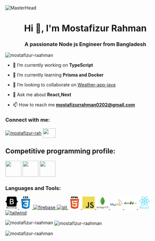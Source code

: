 ![MasterHead](https://user-images.githubusercontent.com/95478989/198955082-6e78ebb5-e1e4-49f9-8d32-6e5af3984dcd.gif)
<h1 align="center">Hi 👋, I'm Mostafizur Rahman</h1>
<h3 align="center">A passionate Node js Engineer from Bangladesh</h3>
 <img width="400" align="right" src="https://i.pinimg.com/originals/68/f3/ff/68f3ff8ddc1699f6234abee4e1d58dd9.gif"
        alt="">

<p align="left"> <img src="https://komarev.com/ghpvc/?username=mostafizur-raahman&label=Profile%20views&color=0e75b6&style=flat" alt="mostafizur-raahman" /> </p>

- 🔭 I’m currently working on **TypeScript**
- 🌱 I’m currently learning **Prisma and Docker**

- 👯 I’m looking to collaborate on [Weather-app-java](https://github.com/mostafizur-raahman/Android-final-project)

- 💬 Ask me about **React,Next**

- 📫 How to reach me **mostafizurrahman0202@gmail.com**

<h3 align="left">Connect with me:</h3>
<p align="left">
<a href="https://linkedin.com/in/mostafizur-rah" target="blank"><img align="center" src="https://raw.githubusercontent.com/rahuldkjain/github-profile-readme-generator/master/src/images/icons/Social/linked-in-alt.svg" alt="mostafizur-rah" height="30" width="40" /></a>
 <a href="https://www.facebook.com/username.mostafiz"> <img height="30" width="40" align="center" 
            src="https://upload.wikimedia.org/wikipedia/commons/thumb/5/51/Facebook_f_logo_%282019%29.svg/2048px-Facebook_f_logo_%282019%29.svg.png"
            alt=""></a>
</p>
 
<h2 align="left">Competitive programming profile:</h2>
 <a href="https://codeforces.com/profile/_MostaFiz"  target="blank"> <img height="50" width="50"
            src="https://res.cloudinary.com/practicaldev/image/fetch/s--N2_RJe5R--/c_imagga_scale,f_auto,fl_progressive,h_420,q_auto,w_1000/https://dev-to-uploads.s3.amazonaws.com/uploads/articles/cer3l19eex0wy900b101.jpg"
            alt=""></a>
            <a href="https://www.codechef.com/users/mostafizur_rah"> <img height="50" width="50"
            src="https://i.pinimg.com/originals/c5/d9/fc/c5d9fc1e18bcf039f464c2ab6cfb3eb6.jpg" alt=""></a>
            <a href="https://lightoj.com/user/mostafizurra1"> <img height="50" width="50"
            src="https://1.bp.blogspot.com/-SyNR31SZxoY/Wgm3yj6rQGI/AAAAAAAAGPE/TYqgWAyQ8jc7sn3mL02ywp_V18WmdUbGACK4BGAYYCw/s400/LightOj-Logo.jpeg"
            alt=""></a>

<h3 align="left">Languages and Tools:</h3>
</a> <a href="https://getbootstrap.com" target="_blank" rel="noreferrer"> <img src="https://raw.githubusercontent.com/devicons/devicon/master/icons/bootstrap/bootstrap-plain-wordmark.svg" alt="bootstrap" width="40" height="40"/> </a> <a href="https://www.w3schools.com/css/" target="_blank" rel="noreferrer"> <img src="https://raw.githubusercontent.com/devicons/devicon/master/icons/css3/css3-original-wordmark.svg" alt="css3" width="40" height="40"/> </a> <a href="https://firebase.google.com/" target="_blank" rel="noreferrer"> <img src="https://www.vectorlogo.zone/logos/firebase/firebase-icon.svg" alt="firebase" width="40" height="40"/> </a> <a href="https://git-scm.com/" target="_blank" rel="noreferrer"> <img src="https://www.vectorlogo.zone/logos/git-scm/git-scm-icon.svg" alt="git" width="40" height="40"/> </a> <a href="https://www.w3.org/html/" target="_blank" rel="noreferrer"> <img src="https://raw.githubusercontent.com/devicons/devicon/master/icons/html5/html5-original-wordmark.svg" alt="html5" width="40" height="40"/> </a> <a href="https://developer.mozilla.org/en-US/docs/Web/JavaScript" target="_blank" rel="noreferrer"> <img src="https://raw.githubusercontent.com/devicons/devicon/master/icons/javascript/javascript-original.svg" alt="javascript" width="40" height="40"/> </a>  <a href="https://www.mongodb.com/" target="_blank" rel="noreferrer"> <img src="https://raw.githubusercontent.com/devicons/devicon/master/icons/mongodb/mongodb-original-wordmark.svg" alt="mongodb" width="40" height="40"/> </a> <a href="https://www.mysql.com/" target="_blank" rel="noreferrer"> <img src="https://raw.githubusercontent.com/devicons/devicon/master/icons/mysql/mysql-original-wordmark.svg" alt="mysql" width="40" height="40"/> </a> <a href="https://nodejs.org" target="_blank" rel="noreferrer"> <img src="https://raw.githubusercontent.com/devicons/devicon/master/icons/nodejs/nodejs-original-wordmark.svg" alt="nodejs" width="40" height="40"/> </a> <a href="https://reactjs.org/" target="_blank" rel="noreferrer"> <img src="https://raw.githubusercontent.com/devicons/devicon/master/icons/react/react-original-wordmark.svg" alt="react" width="40" height="40"/> </a> <a href="https://tailwindcss.com/" target="_blank" rel="noreferrer"> <img src="https://www.vectorlogo.zone/logos/tailwindcss/tailwindcss-icon.svg" alt="tailwind" width="40" height="40"/> </a> </p>

<p><img align="left" src="https://github-readme-stats.vercel.app/api/top-langs?username=mostafizur-raahman&show_icons=true&locale=en&layout=compact" alt="mostafizur-raahman" /></p>

<p>&nbsp;<img align="center" src="https://github-readme-stats.vercel.app/api?username=mostafizur-raahman&show_icons=true&locale=en" alt="mostafizur-raahman" /></p>

<p><img align="center" src="https://github-readme-streak-stats.herokuapp.com/?user=mostafizur-raahman&" alt="mostafizur-raahman" /></p>
